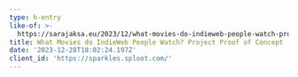 ```yaml
---
type: h-entry
like-of: >-
  https://sarajaksa.eu/2023/12/what-movies-do-indieweb-people-watch-project-proof-of-concept/
title: What Movies do IndieWeb People Watch? Project Proof of Concept
date: '2023-12-28T18:02:24.197Z'
client_id: 'https://sparkles.sploot.com/'
---
```


